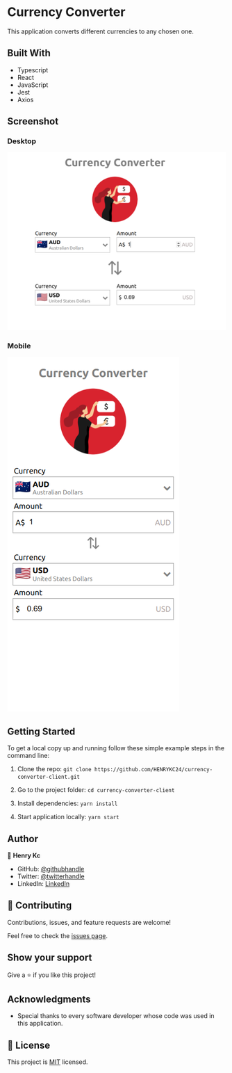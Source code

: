 # Currency Converter
This application converts different currencies to any chosen one.
## Built With

- Typescript
- React
- JavaScript
- Jest
- Axios

## Screenshot
### Desktop
![screenshot](./src/assets/images/Screenshot.png)

### Mobile
![screenshot](./src/assets/images/Screenshot2.png)
## Getting Started

To get a local copy up and running follow these simple example steps in the command line:

1. Clone the repo: `git clone https://github.com/HENRYKC24/currency-converter-client.git`

2. Go to the project folder: `cd currency-converter-client`

3. Install dependencies: `yarn install`

4. Start application locally: `yarn start`



## Author

👤 **Henry Kc**

- GitHub: [@githubhandle](https://github.com/henrykc24)
- Twitter: [@twitterhandle](https://twitter.com/henrykc24)
- LinkedIn: [LinkedIn](https://linkedin.com/in/henry-kc)


## 🤝 Contributing

Contributions, issues, and feature requests are welcome!

Feel free to check the [issues page](https://github.com/HENRYKC24/currency-converter-client/issues/).

## Show your support

Give a ⭐️ if you like this project!

## Acknowledgments

- Special thanks to every software developer whose code was used in this application.

## 📝 License

This project is [MIT](./LICENSE) licensed.
